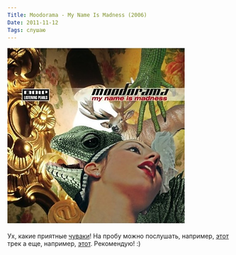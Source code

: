 ```yaml
---
Title: Moodorama - My Name Is Madness (2006)
Date: 2011-11-12
Tags: слушаю
---
```


![moodorama.jpeg](images/moodorama.jpeg)

Ух, какие приятные [чуваки](http://www.discogs.com/Moodorama-My-Name-Is-Madness/release/802925)! На пробу можно послушать, например, [этот](http://soundcloud.com/moodopapa1/modoorama-feat-strager-cole) трек а еще, например, [этот](http://soundcloud.com/moodopapa1/beatzekatze-part3). Рекомендую! :)